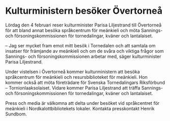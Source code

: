 # Kulturministern besöker Övertorneå

Lördag den 4 februari reser kulturminister Parisa Liljestrand till Övertorneå för att bland annat besöka språkcentrum för meänkieli och möta Sannings- och försoningskommissionen för tornedalingar, kväner och lantalaiset.

– Jag ser mycket fram emot mitt besök i Tornedalen och att samtala om insatser för främjande av meänkieli och om de svåra och viktiga frågor som Sannings- och försoningskommissionen arbetar med, säger kulturminister Parisa Liljestrand.

Under vistelsen i Övertorneå kommer kulturministern att besöka språkcentrum för meänkieli och resursbiblioteket för meänkieli. Hon kommer också att möta företrädare för Svenska Tornedalingars Riksförbund – Tornionlaaksolaiset. Vidare kommer Parisa Liljestrand att träffa Sannings- och försoningskommissionen för tornedalingar, kväner och lantalaiset.

Press och media är välkomna att delta under besöket vid språkcentret för meänkieli i Nordkalottbibliotekets lokaler. Kontakta presskontakt Henrik Sundbom.
